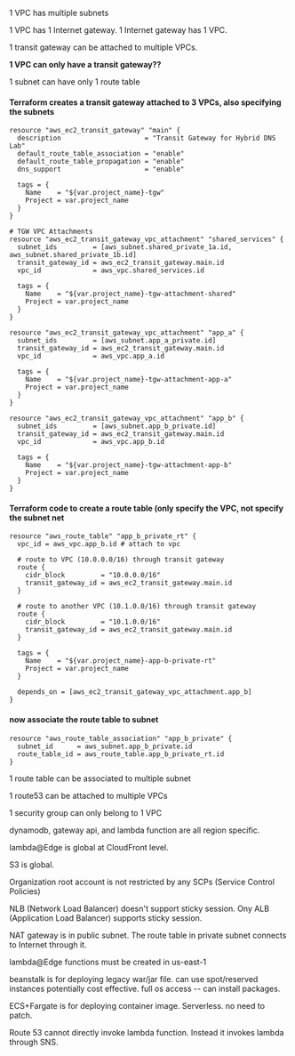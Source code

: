 1 VPC has multiple subnets

1 VPC has 1 Internet gateway. 1 Internet gateway has 1 VPC. 

1 transit gateway can be attached to multiple VPCs. 

**1 VPC can only have a transit gateway??**

1 subnet can have only 1 route table

#### Terraform creates a transit gateway attached to 3 VPCs, also specifying the subnets
```
resource "aws_ec2_transit_gateway" "main" {
  description                     = "Transit Gateway for Hybrid DNS Lab"
  default_route_table_association = "enable"
  default_route_table_propagation = "enable"
  dns_support                     = "enable"

  tags = {
    Name    = "${var.project_name}-tgw"
    Project = var.project_name
  }
}

# TGW VPC Attachments
resource "aws_ec2_transit_gateway_vpc_attachment" "shared_services" {
  subnet_ids         = [aws_subnet.shared_private_1a.id, aws_subnet.shared_private_1b.id]
  transit_gateway_id = aws_ec2_transit_gateway.main.id
  vpc_id             = aws_vpc.shared_services.id

  tags = {
    Name    = "${var.project_name}-tgw-attachment-shared"
    Project = var.project_name
  }
}

resource "aws_ec2_transit_gateway_vpc_attachment" "app_a" {
  subnet_ids         = [aws_subnet.app_a_private.id]
  transit_gateway_id = aws_ec2_transit_gateway.main.id
  vpc_id             = aws_vpc.app_a.id

  tags = {
    Name    = "${var.project_name}-tgw-attachment-app-a"
    Project = var.project_name
  }
}

resource "aws_ec2_transit_gateway_vpc_attachment" "app_b" {
  subnet_ids         = [aws_subnet.app_b_private.id]
  transit_gateway_id = aws_ec2_transit_gateway.main.id
  vpc_id             = aws_vpc.app_b.id

  tags = {
    Name    = "${var.project_name}-tgw-attachment-app-b"
    Project = var.project_name
  }
}
```

#### Terraform code to create a route table (only specify the VPC, not specify the subnet net
```
resource "aws_route_table" "app_b_private_rt" {
  vpc_id = aws_vpc.app_b.id # attach to vpc

  # route to VPC (10.0.0.0/16) through transit gateway
  route {
    cidr_block         = "10.0.0.0/16"
    transit_gateway_id = aws_ec2_transit_gateway.main.id
  }

  # route to another VPC (10.1.0.0/16) through transit gateway
  route {
    cidr_block         = "10.1.0.0/16"
    transit_gateway_id = aws_ec2_transit_gateway.main.id
  }

  tags = {
    Name    = "${var.project_name}-app-b-private-rt"
    Project = var.project_name
  }

  depends_on = [aws_ec2_transit_gateway_vpc_attachment.app_b]
}
```

#### now associate the route table to subnet
```
resource "aws_route_table_association" "app_b_private" {
  subnet_id      = aws_subnet.app_b_private.id
  route_table_id = aws_route_table.app_b_private_rt.id
}
```

1 route table can be associated to multiple subnet

1 route53 can be attached to multiple VPCs

1 security group can only belong to 1 VPC

dynamodb, gateway api, and lambda function are all region specific.

lambda@Edge is global at CloudFront level. 

S3 is global. 

Organization root account is not restricted by any SCPs (Service Control Policies)

NLB (Network Load Balancer) doesn't support sticky session. 
Ony ALB (Application Load Balancer) supports sticky session. 

NAT gateway is in public subnet. The route table in private subnet connects to Internet through it. 

lambda@Edge functions must be created in us-east-1

beanstalk is for deploying legacy war/jar file. can use spot/reserved instances potentially cost effective. full os access -- can install packages.

ECS+Fargate is for deploying container image. Serverless. no need to patch. 

Route 53 cannot directly invoke lambda function. Instead it invokes lambda through SNS. 
